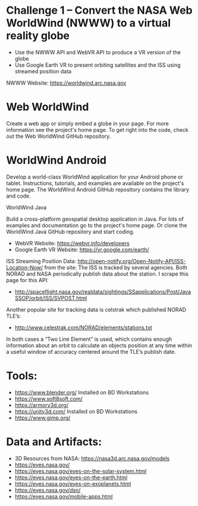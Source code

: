 # Challenge 1 – Convert the NASA Web WorldWind (NWWW) to a virtual reality globe

* Use the NWWW API and WebVR API to produce a VR version of the globe
* Use Google Earth VR to present orbiting satellites and the ISS using streamed position data

NWWW Website:  https://worldwind.arc.nasa.gov

# Web WorldWind

Create a web app or simply embed a globe in your page. For more information see the project's home page. To get right into the code, check out the Web WorldWind GitHub repository.

# WorldWind Android

Develop a world-class WorldWind application for your Android phone or tablet. Instructions, tutorials, and examples are available on the project's home page. The WorldWind Android GitHub repository contains the library and code.

WorldWind Java

Build a cross-platform geospatial desktop application in Java. For lots of examples and documentation go to the project's home page. Or clone the WorldWind Java GitHub repository and start coding.

* WebVR Website:  https://webvr.info/developers
* Google Earth VR Website:  https://vr.google.com/earth/

ISS Streaming Position Data:  http://open-notify.org/Open-Notify-API/ISS-Location-Now/
from the site:  The ISS is tracked by several agencies. Both NORAD and NASA periodically publish data about the station. I scrape this page for this API:

* http://spaceflight.nasa.gov/realdata/sightings/SSapplications/Post/JavaSSOP/orbit/ISS/SVPOST.html

Another popular site for tracking data is celstrak which published NORAD TLE’s:

* http://www.celestrak.com/NORAD/elements/stations.txt

In both cases a “Two Line Element” is used, which contains enough information about an orbit to calculate an objects position at any time within a useful window of accuracy centered around the TLE’s publish date.
 
# Tools:

* https://www.blender.org/	Installed on BD Workstations
* https://www.soft8soft.com/
* https://armory3d.org/
* https://unity3d.com/	Installed on BD Workstations
* https://www.gimp.org/

# Data and Artifacts:

* 3D Resources from NASA:  https://nasa3d.arc.nasa.gov/models
* https://eyes.nasa.gov/
* https://eyes.nasa.gov/eyes-on-the-solar-system.html
* https://eyes.nasa.gov/eyes-on-the-earth.html
* https://eyes.nasa.gov/eyes-on-exoplanets.html
* https://eyes.nasa.gov/dsn/
* https://eyes.nasa.gov/mobile-apps.html


